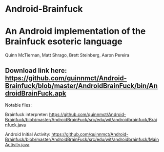 Android-Brainfuck
=================

An Android implementation of the Brainfuck esoteric language
=================
Quinn McTiernan, Matt Shrago, Brett Steinberg, Aaron Pereira

Download link here:
https://github.com/quinnmct/Android-Brainfuck/blob/master/AndroidBrainFuck/bin/AndroidBrainFuck.apk
-----------------

Notable files:

Brainfuck interpreter:
https://github.com/quinnmct/Android-Brainfuck/blob/master/AndroidBrainFuck/src/edu/wit/androidbrainfuck/Brainfuck.java

Android Initial Activity:
https://github.com/quinnmct/Android-Brainfuck/blob/master/AndroidBrainFuck/src/edu/wit/androidbrainfuck/MainActivity.java

